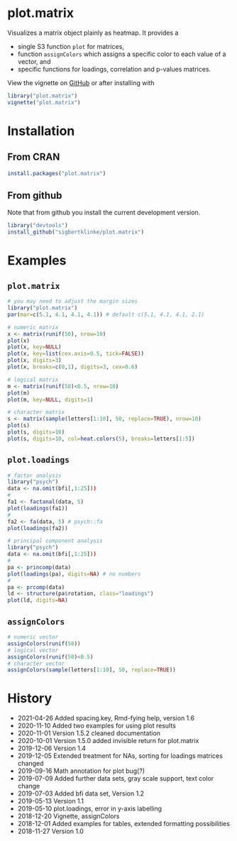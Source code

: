 # plot.matrix
Visualizes a matrix object plainly as heatmap. It provides a 

* single S3 function `plot` for matrices,
* function `assignColors` which assigns a specific color to each value of a vector, and
* specific functions for loadings, correlation and p-values matrices.

View the vignette on [GitHub](https://htmlpreview.github.io/?https://github.com/sigbertklinke/plot.matrix/blob/master/vignettes/plot.matrix.html) or after installing with

```R
library("plot.matrix")
vignette("plot.matrix") 
```

# Installation  

## From CRAN

```R
install.packages("plot.matrix")
```

## From github

Note that from github you install the current development version.

```R
library("devtools")
install_github("sigbertklinke/plot.matrix")
```

# Examples

## `plot.matrix`

```R
# you may need to adjust the margin sizes
library("plot.matrix")
par(mar=c(5.1, 4.1, 4.1, 4.1)) # default c(5.1, 4.1, 4.1, 2.1)
```

```R
# numeric matrix
x <- matrix(runif(50), nrow=10)
plot(x)
plot(x, key=NULL)
plot(x, key=list(cex.axis=0.5, tick=FALSE))
plot(x, digits=3)
plot(x, breaks=c(0,1), digits=3, cex=0.6)
```

```R
# logical matrix
m <- matrix(runif(50)<0.5, nrow=10)
plot(m)
plot(m, key=NULL, digits=1)
```

```R
# character matrix
s <- matrix(sample(letters[1:10], 50, replace=TRUE), nrow=10)
plot(s)
plot(s, digits=10)
plot(s, digits=10, col=heat.colors(5), breaks=letters[1:5])
```

## `plot.loadings`

```R
# factor analysis
library("psych")
data <- na.omit(bfi[,1:25]))
#
fa1 <- factanal(data, 5)
plot(loadings(fa1))
#
fa2 <- fa(data, 5) # psych::fa
plot(loadings(fa2))
```

```R
# principal component analysis
library("psych")
data <- na.omit(bfi[,1:25]))
# 
pa <- princomp(data)
plot(loadings(pa), digits=NA) # no numbers
#
pa <- prcomp(data)
ld <- structure(pa$rotation, class="loadings")
plot(ld, digits=NA)
```

## `assignColors`

```R
# numeric vector
assignColors(runif(50))
# logical vector
assignColors(runif(50)<0.5) 
# character vector
assignColors(sample(letters[1:10], 50, replace=TRUE))
```

# History
  * 2021-04-26 Added spacing.key, Rmd-fying help, version 1.6 
  * 2020-11-10 Added two examples for using plot results
  * 2020-11-01 Version 1.5.2 cleaned documentation
  * 2020-10-01 Version 1.5.0 added invisible return for plot.matrix
  * 2019-12-06 Version 1.4
  * 2019-12-05 Extended treatment for NAs, sorting for loadings matrices changed
  * 2019-09-16 Math annotation for plot bug(?)
  * 2019-07-09 Added further data sets, gray scale support, text color change
  * 2019-07-03 Added bfi data set, Version 1.2
  * 2019-05-13 Version 1.1
  * 2019-05-10 plot.loadings, error in y-axis labelling
  * 2018-12-20 Vignette, assignColors
  * 2018-12-01 Added examples for tables, extended formatting possibilities
  * 2018-11-27 Version 1.0
